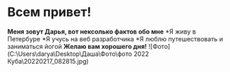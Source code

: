 # Всем привет!
**Меня зовут Дарья, вот нексолько фактов обо мне**
*Я живу в Петербуре
*Я учусь на веб разработчика
*Я люблю путешествовать и заниматься йогой
**Желаю вам хорошего дня!**
![Фото](C:\Users\darya\Desktop\Даша\Фото\фото 2022 Куба\20220217_082815.jpg)
